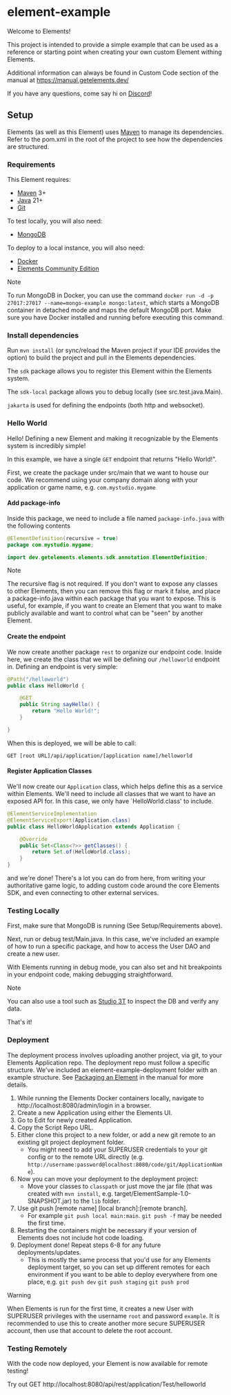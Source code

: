 # element-example

Welcome to Elements!

This project is intended to provide a simple example that can be used as a reference or starting point when creating your own custom Element withing Elements.

Additional information can always be found in Custom Code section of the manual at https://manual.getelements.dev/

If you have any questions, come say hi on [Discord](https://discord.gg/UEtvVjqQ)!

## Setup

Elements (as well as this Element) uses [Maven](https://maven.apache.org/) to manage its dependencies. Refer to the pom.xml in the root of the project to see how the dependencies are structured.

### Requirements

This Element requires:
 * [Maven](https://maven.apache.org/) 3+
 * [Java](https://www.oracle.com/java/technologies/downloads/#java21) 21+
 * [Git](https://git-scm.com/downloads)

To test locally, you will also need:
 * [MongoDB](https://www.mongodb.com/)

To deploy to a local instance, you will also need:

 * [Docker](https://www.docker.com/products/docker-desktop/)
 * [Elements Community Edition](https://github.com/Elemental-Computing/docker-compose/)

> [!Note]
> To run MongoDB in Docker, you can use the command `docker run -d -p 27017:27017 --name=mongo-example mongo:latest`, which starts a MongoDB container in detached mode and maps the default MongoDB port. Make sure you have Docker installed and running before executing this command.

### Install dependencies

Run `mvn install` (or sync/reload the Maven project if your IDE provides the option) to build the project and pull in the Elements dependencies.

The `sdk` package allows you to register this Element within the Elements system.

The `sdk-local` package allows you to debug locally (see src.test.java.Main).

`jakarta` is used for defining the endpoints (both http and websocket).

### Hello World

Hello! Defining a new Element and making it recognizable by the Elements system is incredibly simple!

In this example, we have a single `GET` endpoint that returns "Hello World!". 

First, we create the package under src/main that we want to house our code. We recommend using your company domain along with your application or game name, e.g. `com.mystudio.mygame`

#### Add package-info

Inside this package, we need to include a file named `package-info.java` with the following contents

```java
@ElementDefinition(recursive = true)
package com.mystudio.mygame;

import dev.getelements.elements.sdk.annotation.ElementDefinition;
```

> [!Note]
> The recursive flag is not required. If you don't want to expose any classes to other Elements, then you can remove this flag or mark it false, and place a package-info.java within each package that you want to expose. This is useful, for example, if you want to create an Element that you want to make publicly available and want to control what can be "seen" by another Element.

#### Create the endpoint

We now create another package `rest` to organize our endpoint code. Inside here, we create the class that we will be defining our `/helloworld` endpoint in.
Defining an endpoint is very simple:
```java
@Path("/helloworld")
public class HelloWorld {

    @GET
    public String sayHello() {
        return "Hello World!";
    }

}
```

When this is deployed, we will be able to call: 

`GET [root URL]/api/application/[application name]/helloworld`

#### Register Application Classes

We'll now create our `Application` class, which helps define this as a service within Elements. We'll need to include all classes that we want to have an exposed API for. In this case, we only have `HelloWorld.class' to include.

```java
@ElementServiceImplementation
@ElementServiceExport(Application.class)
public class HelloWorldApplication extends Application {

    @Override
    public Set<Class<?>> getClasses() {
        return Set.of(HelloWorld.class);
    }
}
```

and we're done! There's a lot you can do from here, from writing your authoritative game logic, to adding custom code around the core Elements SDK, and even connecting to other external services.

### Testing Locally

First, make sure that MongoDB is running (See Setup/Requirements above). 

Next, run or debug test/Main.java. In this case, we've included an example of how to run a specific package, and how to access the User DAO and create a new user. 

With Elements running in debug mode, you can also set and hit breakpoints in your endpoint code, making debugging straightforward.

> [!Note]
> You can also use a tool such as [Studio 3T](https://studio3t.com/) to inspect the DB and verify any data.  

That's it!

### Deployment

The deployment process involves uploading another project, via git, to your Elements Application repo. The deployment repo must follow a specific structure. We've included an element-example-deployment folder with an example structure. See [Packaging an Element](https://manual.getelements.dev/core-features/custom-code/element-structure#packaging-an-element) in the manual for more details.

1) While running the Elements Docker containers locally, navigate to http://localhost:8080/admin/login in a browser. 
2) Create a new Application using either the Elements UI.
3) Go to Edit for newly created Application.
4) Copy the Script Repo URL.
5) Either clone this project to a new folder, or add a new git remote to an existing git project deployment folder.
   * You might need to add your SUPERUSER credentials to your git config or to the remote URL directly (e.g. `http://username:password@localhost:8080/code/git/ApplicationName`).
6) Now you can move your deployment to the deployment project:
   * Move your classes to `classpath` or just move the jar file (that was created with `mvn install`, e.g. target/ElementSample-1.0-SNAPSHOT.jar) to the `lib` folder.
7) Use git push [remote name] [local branch]:[remote branch]. 
   * For example `git push local main:main`. `git push -f` may be needed the first time.
8) Restarting the containers might be necessary if your version of Elements does not include hot code loading.
9) Deployment done! Repeat steps 6-8 for any future deployments/updates.
   * This is mostly the same process that you'd use for any Elements deployment target, so you can set up different remotes for each environment if you want to be able to deploy everywhere from one place, e.g. `git push dev` `git push staging` `git push prod`



> [!Warning]
> When Elements is run for the first time, it creates a new User with SUPERUSER privileges with the username `root` and password `example`. It is recommended to use this to create another more secure SUPERUSER account, then use that account to delete the root account.


### Testing Remotely

With the code now deployed, your Element is now available for remote testing! 

Try out GET http://localhost:8080/api/rest/application/Test/helloworld

